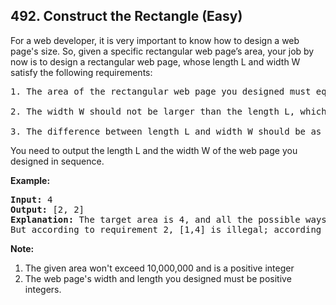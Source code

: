<!--|This file generated by command(leetcode description); DO NOT EDIT.    |-->
<!--+----------------------------------------------------------------------+-->
<!--|@author    Openset <openset.wang@gmail.com>                           |-->
<!--|@link      https://github.com/openset                                 |-->
<!--|@home      https://github.com/openset/leetcode                        |-->
<!--+----------------------------------------------------------------------+-->

## 492. Construct the Rectangle (Easy)

<p>
For a web developer, it is very important to know how to design a web page's size. So, given a specific rectangular web page’s area, your job by now is to design a rectangular web page, whose length L and width W satisfy the following requirements:<pre>
1. The area of the rectangular web page you designed must equal to the given target area.
<br>2. The width W should not be larger than the length L, which means L >= W.
<br>3. The difference between length L and width W should be as small as possible.
</pre>
You need to output the length L and the width W of the web page you designed in sequence.
</p>


<p><b>Example:</b><br />
<pre>
<b>Input:</b> 4
<b>Output:</b> [2, 2]
<b>Explanation:</b> The target area is 4, and all the possible ways to construct it are [1,4], [2,2], [4,1]. 
But according to requirement 2, [1,4] is illegal; according to requirement 3,  [4,1] is not optimal compared to [2,2]. So the length L is 2, and the width W is 2.
</pre>
</p>

<p><b>Note:</b><br>
<ol>
<li>The given area won't exceed 10,000,000 and is a positive integer</li>
<li>The web page's width and length you designed must be positive integers.</li>
</ol>
</p>
